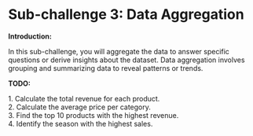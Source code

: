 # Sub-challenge 3: Data Aggregation
**Introduction:**
<p>
    In this sub-challenge, you will aggregate the data to answer specific questions or derive insights about the dataset. Data aggregation involves grouping and summarizing data to reveal patterns or trends.
</p>

**TODO:**
<p>
    1. Calculate the total revenue for each product.<br>
    2. Calculate the average price per category.<br>
    3. Find the top 10 products with the highest revenue.<br>
    4. Identify the season with the highest sales.<br>
</p>

